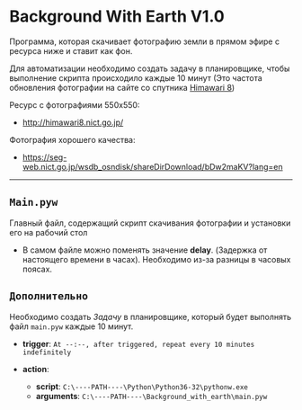 # Background With Earth V1.0

Программа, которая скачивает фотографию земли в прямом эфире с ресурса ниже и ставит как фон.

Для автоматизации необходимо создать задачу в планировщике, чтобы выполнение скрипта происходило каждые 10 минут (Это частота обновления фотографии на сайте со спутника [Himawari 8](https://himawari8.nict.go.jp))

Ресурс с фотографиями 550x550: 
* <http://himawari8.nict.go.jp/>

Фотография хорошего качества:
* <https://seg-web.nict.go.jp/wsdb_osndisk/shareDirDownload/bDw2maKV?lang=en>
---

## `Main.pyw`

Главный файл, содержащий скрипт скачивания фотографии и установки его на рабочий стол

* В самом файле можно поменять значение **delay**. (Задержка от настоящего времени в часах). Необходимо из-за разницы в часовых поясах.

## `Дополнительно`

Необходимо создать *Задачу* в планировщике, который будет выполнять файл `main.pyw` каждые 10 минут.

* **trigger**:
    ```At --:--, after triggered, repeat every 10 minutes indefinitely```

* **action**: 
    * **script**: ```C:\----PATH----\Python\Python36-32\pythonw.exe```
    * **arguments**: ```C:\----PATH----\Background_with_earth\main.pyw```